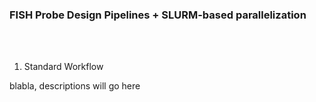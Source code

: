 ### FISH Probe Design Pipelines + SLURM-based parallelization

<br><br>

1. Standard Workflow


blabla, descriptions will go here
